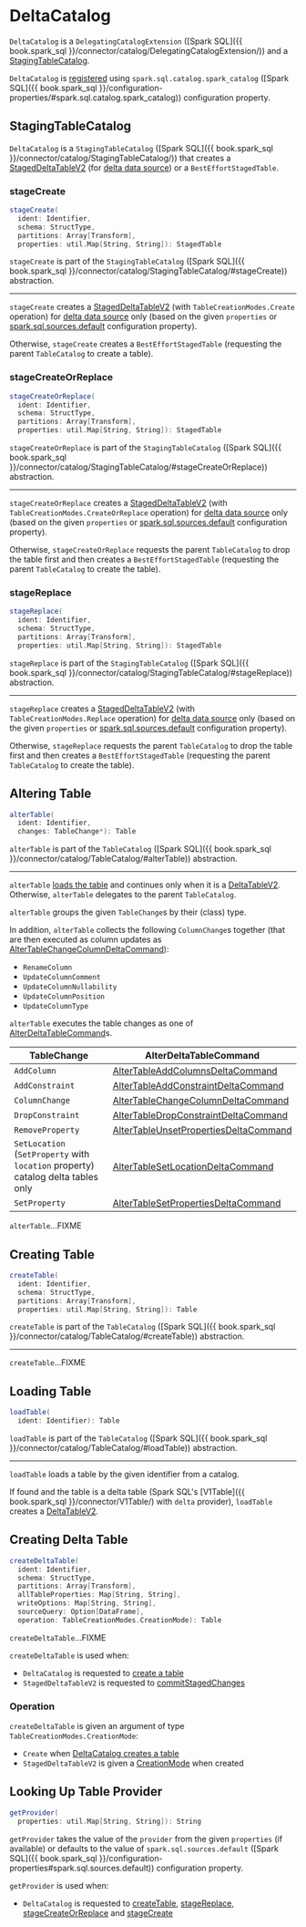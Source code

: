 # DeltaCatalog

`DeltaCatalog` is a `DelegatingCatalogExtension` ([Spark SQL]({{ book.spark_sql }}/connector/catalog/DelegatingCatalogExtension/)) and a [StagingTableCatalog](#StagingTableCatalog).

`DeltaCatalog` is [registered](installation.md) using `spark.sql.catalog.spark_catalog` ([Spark SQL]({{ book.spark_sql }}/configuration-properties/#spark.sql.catalog.spark_catalog)) configuration property.

## <span id="StagingTableCatalog"> StagingTableCatalog

`DeltaCatalog` is a `StagingTableCatalog` ([Spark SQL]({{ book.spark_sql }}/connector/catalog/StagingTableCatalog/)) that creates a [StagedDeltaTableV2](StagedDeltaTableV2.md) (for [delta data source](delta/DeltaSourceUtils.md#isDeltaDataSourceName)) or a `BestEffortStagedTable`.

### <span id="stageCreate"> stageCreate

```scala
stageCreate(
  ident: Identifier,
  schema: StructType,
  partitions: Array[Transform],
  properties: util.Map[String, String]): StagedTable
```

`stageCreate` is part of the `StagingTableCatalog` ([Spark SQL]({{ book.spark_sql }}/connector/catalog/StagingTableCatalog/#stageCreate)) abstraction.

---

`stageCreate` creates a [StagedDeltaTableV2](StagedDeltaTableV2.md) (with `TableCreationModes.Create` operation) for [delta data source](delta/DeltaSourceUtils.md#isDeltaDataSourceName) only (based on the given `properties` or [spark.sql.sources.default](#getProvider) configuration property).

Otherwise, `stageCreate` creates a `BestEffortStagedTable` (requesting the parent `TableCatalog` to create a table).

### <span id="stageCreateOrReplace"> stageCreateOrReplace

```scala
stageCreateOrReplace(
  ident: Identifier,
  schema: StructType,
  partitions: Array[Transform],
  properties: util.Map[String, String]): StagedTable
```

`stageCreateOrReplace` is part of the `StagingTableCatalog` ([Spark SQL]({{ book.spark_sql }}/connector/catalog/StagingTableCatalog/#stageCreateOrReplace)) abstraction.

---

`stageCreateOrReplace` creates a [StagedDeltaTableV2](StagedDeltaTableV2.md) (with `TableCreationModes.CreateOrReplace` operation) for [delta data source](delta/DeltaSourceUtils.md#isDeltaDataSourceName) only (based on the given `properties` or [spark.sql.sources.default](#getProvider) configuration property).

Otherwise, `stageCreateOrReplace` requests the parent `TableCatalog` to drop the table first and then creates a `BestEffortStagedTable` (requesting the parent `TableCatalog` to create the table).

### <span id="stageReplace"> stageReplace

```scala
stageReplace(
  ident: Identifier,
  schema: StructType,
  partitions: Array[Transform],
  properties: util.Map[String, String]): StagedTable
```

`stageReplace` is part of the `StagingTableCatalog` ([Spark SQL]({{ book.spark_sql }}/connector/catalog/StagingTableCatalog/#stageReplace)) abstraction.

---

`stageReplace` creates a [StagedDeltaTableV2](StagedDeltaTableV2.md) (with `TableCreationModes.Replace` operation) for [delta data source](delta/DeltaSourceUtils.md#isDeltaDataSourceName) only (based on the given `properties` or [spark.sql.sources.default](#getProvider) configuration property).

Otherwise, `stageReplace` requests the parent `TableCatalog` to drop the table first and then creates a `BestEffortStagedTable` (requesting the parent `TableCatalog` to create the table).

## <span id="alterTable"> Altering Table

```scala
alterTable(
  ident: Identifier,
  changes: TableChange*): Table
```

`alterTable` is part of the `TableCatalog` ([Spark SQL]({{ book.spark_sql }}/connector/catalog/TableCatalog/#alterTable)) abstraction.

---

`alterTable` [loads the table](#loadTable) and continues only when it is a [DeltaTableV2](DeltaTableV2.md). Otherwise, `alterTable` delegates to the parent `TableCatalog`.

`alterTable` groups the given `TableChange`s by their (class) type.

In addition, `alterTable` collects the following `ColumnChange`s together (that are then executed as column updates as [AlterTableChangeColumnDeltaCommand](commands/alter/AlterTableChangeColumnDeltaCommand.md)):

* `RenameColumn`
* `UpdateColumnComment`
* `UpdateColumnNullability`
* `UpdateColumnPosition`
* `UpdateColumnType`

`alterTable` executes the table changes as one of [AlterDeltaTableCommand](commands/alter/AlterDeltaTableCommand.md)s.

TableChange | AlterDeltaTableCommand
------------|----------
 `AddColumn` | [AlterTableAddColumnsDeltaCommand](commands/alter/AlterTableAddColumnsDeltaCommand.md)
 `AddConstraint` | [AlterTableAddConstraintDeltaCommand](commands/alter/AlterTableAddConstraintDeltaCommand.md)
 `ColumnChange` | [AlterTableChangeColumnDeltaCommand](commands/alter/AlterTableChangeColumnDeltaCommand.md)
 `DropConstraint` | [AlterTableDropConstraintDeltaCommand](commands/alter/AlterTableDropConstraintDeltaCommand.md)
 `RemoveProperty` | [AlterTableUnsetPropertiesDeltaCommand](commands/alter/AlterTableUnsetPropertiesDeltaCommand.md)
 `SetLocation`<br>(`SetProperty` with `location` property)<br>catalog delta tables only | [AlterTableSetLocationDeltaCommand](commands/alter/AlterTableSetLocationDeltaCommand.md)
 `SetProperty` | [AlterTableSetPropertiesDeltaCommand](commands/alter/AlterTableSetPropertiesDeltaCommand.md)

`alterTable`...FIXME

## <span id="createTable"> Creating Table

```scala
createTable(
  ident: Identifier,
  schema: StructType,
  partitions: Array[Transform],
  properties: util.Map[String, String]): Table
```

`createTable` is part of the `TableCatalog` ([Spark SQL]({{ book.spark_sql }}/connector/catalog/TableCatalog/#createTable)) abstraction.

---

`createTable`...FIXME

## <span id="loadTable"> Loading Table

```scala
loadTable(
  ident: Identifier): Table
```

`loadTable` is part of the `TableCatalog` ([Spark SQL]({{ book.spark_sql }}/connector/catalog/TableCatalog/#loadTable)) abstraction.

---

`loadTable` loads a table by the given identifier from a catalog.

If found and the table is a delta table (Spark SQL's [V1Table]({{ book.spark_sql }}/connector/V1Table/) with `delta` provider), `loadTable` creates a [DeltaTableV2](DeltaTableV2.md).

## <span id="createDeltaTable"> Creating Delta Table

```scala
createDeltaTable(
  ident: Identifier,
  schema: StructType,
  partitions: Array[Transform],
  allTableProperties: Map[String, String],
  writeOptions: Map[String, String],
  sourceQuery: Option[DataFrame],
  operation: TableCreationModes.CreationMode): Table
```

`createDeltaTable`...FIXME

`createDeltaTable` is used when:

* `DeltaCatalog` is requested to [create a table](#createTable)
* `StagedDeltaTableV2` is requested to [commitStagedChanges](StagedDeltaTableV2.md#commitStagedChanges)

### <span id="createDeltaTable-operation"> Operation

`createDeltaTable` is given an argument of type `TableCreationModes.CreationMode`:

* `Create` when [DeltaCatalog creates a table](#createTable)
* `StagedDeltaTableV2` is given a [CreationMode](StagedDeltaTableV2.md#operation) when created

## <span id="getProvider"> Looking Up Table Provider

```scala
getProvider(
  properties: util.Map[String, String]): String
```

`getProvider` takes the value of the `provider` from the given `properties` (if available) or defaults to the value of `spark.sql.sources.default` ([Spark SQL]({{ book.spark_sql }}/configuration-properties#spark.sql.sources.default)) configuration property.

`getProvider` is used when:

* `DeltaCatalog` is requested to [createTable](#createTable), [stageReplace](#stageReplace), [stageCreateOrReplace](#stageCreateOrReplace) and [stageCreate](#stageCreate)
